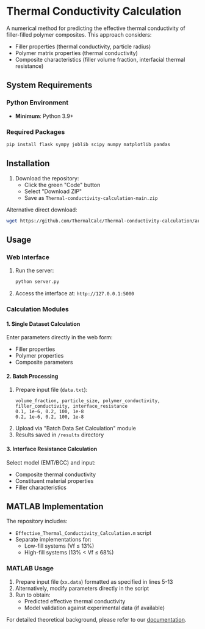 # Thermal Conductivity Calculation

A numerical method for predicting the effective thermal conductivity of filler-filled polymer composites. This approach considers:
- Filler properties (thermal conductivity, particle radius)
- Polymer matrix properties (thermal conductivity)
- Composite characteristics (filler volume fraction, interfacial thermal resistance)

## System Requirements

### Python Environment
- **Minimum**: Python 3.9+

### Required Packages
```bash
pip install flask sympy joblib scipy numpy matplotlib pandas
```

## Installation
1. Download the repository:
   - Click the green "Code" button
   - Select "Download ZIP"
   - Save as `Thermal-conductivity-calculation-main.zip`

Alternative direct download:
```bash
wget https://github.com/ThermalCalc/Thermal-conductivity-calculation/archive/refs/heads/main.zip
```

## Usage

### Web Interface
1. Run the server:
   ```bash
   python server.py
   ```
2. Access the interface at: `http://127.0.0.1:5000`

### Calculation Modules

#### 1. Single Dataset Calculation
Enter parameters directly in the web form:
- Filler properties
- Polymer properties
- Composite parameters

#### 2. Batch Processing
1. Prepare input file (`data.txt`):
   ```
   volume_fraction, particle_size, polymer_conductivity, filler_conductivity, interface_resistance
   0.1, 1e-6, 0.2, 100, 1e-8
   0.2, 1e-6, 0.2, 100, 1e-8
   ```
2. Upload via "Batch Data Set Calculation" module
3. Results saved in `/results` directory

#### 3. Interface Resistance Calculation
Select model (EMT/BCC) and input:
- Composite thermal conductivity
- Constituent material properties
- Filler characteristics

## MATLAB Implementation
The repository includes:
- `Effective_Thermal_Conductivity_Calculation.m` script
- Separate implementations for:
  - Low-fill systems (Vf ≤ 13%)
  - High-fill systems (13% < Vf ≤ 68%)

### MATLAB Usage
1. Prepare input file (`xx.data`) formatted as specified in lines 5-13
2. Alternatively, modify parameters directly in the script
3. Run to obtain:
   - Predicted effective thermal conductivity
   - Model validation against experimental data (if available)


For detailed theoretical background, please refer to our [documentation](docs/theory.pdf).
```
